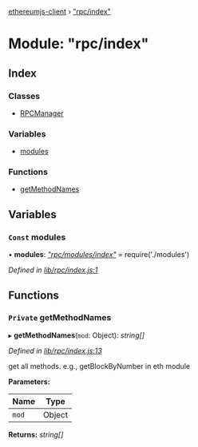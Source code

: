 [ethereumjs-client](../README.md) › ["rpc/index"](_rpc_index_.md)

# Module: "rpc/index"

## Index

### Classes

* [RPCManager](../classes/_rpc_index_.rpcmanager.md)

### Variables

* [modules](_rpc_index_.md#const-modules)

### Functions

* [getMethodNames](_rpc_index_.md#private-getmethodnames)

## Variables

### `Const` modules

• **modules**: *["rpc/modules/index"](_rpc_modules_index_.md)* = require('./modules')

*Defined in [lib/rpc/index.js:1](https://github.com/ethereumjs/ethereumjs-client/blob/master/lib/rpc/index.js#L1)*

## Functions

### `Private` getMethodNames

▸ **getMethodNames**(`mod`: Object): *string[]*

*Defined in [lib/rpc/index.js:13](https://github.com/ethereumjs/ethereumjs-client/blob/master/lib/rpc/index.js#L13)*

get all methods. e.g., getBlockByNumber in eth module

**Parameters:**

Name | Type |
------ | ------ |
`mod` | Object |

**Returns:** *string[]*
